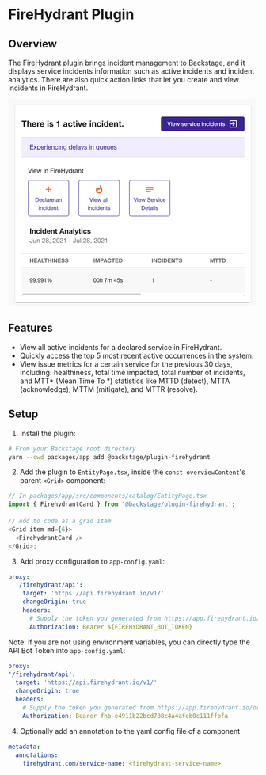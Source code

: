 # FireHydrant Plugin

## Overview

The [FireHydrant](https://firehydrant.io) plugin brings incident management to Backstage, and it displays service incidents information such as active incidents and incident analytics. There are also quick action links that let you create and view incidents in FireHydrant.

<img src="./doc/firehydrant_plugin_screenshot.png" alt="FireHydrant plugin screenshot">

## Features

- View all active incidents for a declared service in FireHydrant.
- Quickly access the top 5 most recent active occurrences in the system.
- View issue metrics for a certain service for the previous 30 days, including: healthiness, total time impacted, total number of incidents, and MTT* (Mean Time To *) statistics like MTTD (detect), MTTA (acknowledge), MTTM (mitigate), and MTTR (resolve).

## Setup

1. Install the plugin:

```bash
# From your Backstage root directory
yarn --cwd packages/app add @backstage/plugin-firehydrant
```

2. Add the plugin to `EntityPage.tsx`, inside the `const overviewContent`'s parent `<Grid>` component:

```ts
// In packages/app/src/components/catalog/EntityPage.tsx
import { FirehydrantCard } from '@backstage/plugin-firehydrant';

// Add to code as a grid item
<Grid item md={6}>
  <FirehydrantCard />
</Grid>;
```

3. Add proxy configuration to `app-config.yaml`:

```yaml
proxy:
  '/firehydrant/api':
    target: 'https://api.firehydrant.io/v1/'
    changeOrigin: true
    headers:
      # Supply the token you generated from https://app.firehydrant.io/organizations/bots
      Authorization: Bearer ${FIREHYDRANT_BOT_TOKEN}
```

Note: if you are not using environment variables, you can directly type the API Bot Token into `app-config.yaml`:

```yaml
proxy:
'/firehydrant/api':
  target: 'https://api.firehydrant.io/v1/'
  changeOrigin: true
  headers:
    # Supply the token you generated from https://app.firehydrant.io/organizations/bots
    Authorization: Bearer fhb-e4911b22bcd788c4a4afeb0c111ffbfa
```

4. Optionally add an annotation to the yaml config file of a component

```yaml
metadata:
  annotations:
    firehydrant.com/service-name: <firehydrant-service-name>
```
